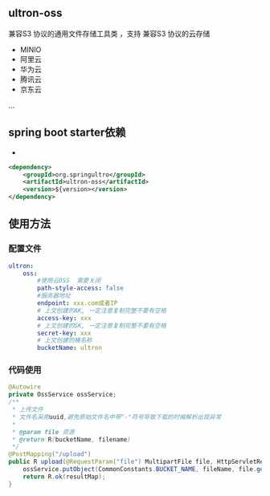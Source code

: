 ## ultron-oss

兼容S3 协议的通用文件存储工具类 ，支持 兼容S3 协议的云存储 

- MINIO
- 阿里云
- 华为云
- 腾讯云
- 京东云

...

## spring boot starter依赖

- 
```xml
<dependency>
    <groupId>org.springultro</groupId>
    <artifactId>ultron-oss</artifactId>
    <version>${version></version>
</dependency>
```

## 使用方法

### 配置文件

```yaml
ultron:
    oss:
        #使用云OSS  需要关闭
        path-style-access: false 
        #服务器地址
        endpoint: xxx.com或者IP
        # 上文创建的AK, 一定注意复制完整不要有空格
        access-key: xxx   
        # 上文创建的SK, 一定注意复制完整不要有空格
        secret-key: xxx   
        # 上文创建的桶名称
        bucketName: ultron 
```

### 代码使用

```java
@Autowire
private OssService ossService;
/**
 * 上传文件
 * 文件名采用uuid,避免原始文件名中带"-"符号导致下载的时候解析出现异常
 *
 * @param file 资源
 * @return R(bucketName, filename)
 */
@PostMapping("/upload")
public R upload(@RequestParam("file") MultipartFile file, HttpServletRequest request) {
	ossService.putObject(CommonConstants.BUCKET_NAME, fileName, file.getInputStream());
	return R.ok(resultMap);
}
```
